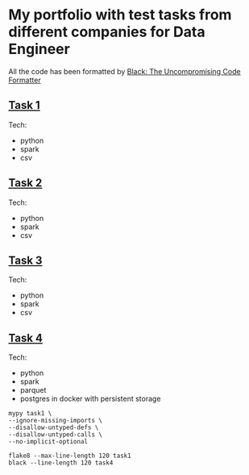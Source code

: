 # My portfolio with test tasks from different companies for Data Engineer

All the code has been formatted by [Black: The Uncompromising Code Formatter](https://github.com/psf/black)

## [Task 1](task1)

Tech:

- python
- spark
- csv

## [Task 2](task2)

Tech:

- python
- spark
- csv

## [Task 3](task3)

Tech:

- python
- spark
- csv

## [Task 4](task4)

Tech:

- python
- spark
- parquet
- postgres in docker with persistent storage

```shell
mypy task1 \
--ignore-missing-imports \
--disallow-untyped-defs \
--disallow-untyped-calls \
--no-implicit-optional 

flake8 --max-line-length 120 task1 
black --line-length 120 task4
```
